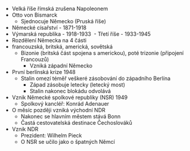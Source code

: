  - Velká říše římská zrušena Napoleonem
 - Otto von Bismarck
	 - Sjednocuje Německo (Pruská říše)
 - Německé císařství - 1871-1918
 - Výmarská republika - 1918-1933  - Třetí říše - 1933-1945
 - Rozdělení Německa na 4 části
 - francouzská, britská, americká, sovětská
	 - Bizonie (britská část spojena s americkou), poté trizonie (připojení Francouzů) 
		- Vzniká západní Německo 
- První berlínská krize 1948 
	- Stalin omezí téměř veškeré zásobování do západního Berlína 
		- Západ zásobuje letecky (letecký most) 
		- Stalin nakonec blokádu odvolává 
- Vznik Německé spolkové republiky (NSR) 1949
	- Spolkový kancléř: Konrád Adenauer 
- O měsíc později vzniká východní NDR
	- Nakonec se hlavním městem stává Bonn
	- Častá cestovatelská destinace Čechoslováků
- Vznik NDR
	- Prezident: Wilhelm Pieck
	- O NSR se učilo jako o špatných Němcí